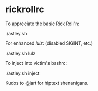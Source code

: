 rickrollrc
==========

To appreciate the basic Rick Roll'n:

./astley.sh

For enhanced *lulz*:
(disabled SIGINT, etc.)

./astley.sh lulz

To inject into victim's bashrc:

./astley.sh inject
  

Kudos to @jart for hiptext shenanigans.
